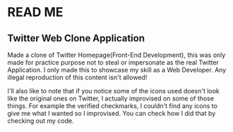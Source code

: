 # READ ME

## Twitter Web Clone Application

Made a clone of Twitter Homepage(Front-End Development), this was only made for practice purpose not to steal or impersonate as the real Twitter Application. I only made this to showcase my skill as a Web Developer. Any illegal reproduction of this content isn't allowed!

I'll also like to note that if you notice some of the icons used doesn't look like the original ones on Twitter, I actually improvised on some of those things. For example the verified checkmarks, I couldn't find any icons to give me what I wanted so I improvised. You can check how I did that by checking out my code.

